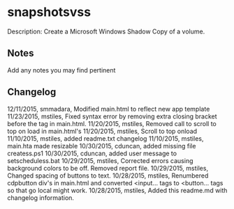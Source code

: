 snapshotsvss
============
Description: Create a Microsoft Windows Shadow Copy of a volume.

Notes
----
Add any notes you may find pertinent 

Changelog
----
12/11/2015, smmadara, Modified main.html to reflect new app template
11/23/2015, mstiles, Fixed syntax error by removing extra closing bracket before the </script> tag in main.html.
11/20/2015, mstiles, Removed call to scroll to top on load in main.html's
11/20/2015, mstiles, Scroll to top onload
11/10/2015, mstiles, added readme.txt changelog
11/10/2015, mstiles, main.hta made resizable
10/30/2015, cduncan, added missing file createss.ps1
10/30/2015, cduncan, added user message to setscheduless.bat
10/29/2015, mstiles, Corrected errors causing background colors to be off. Removed report file.
10/29/2015, mstiles, Changed spacing of buttons to text.
10/28/2015, mstiles, Renumbered cdpbutton div's in main.html and converted <input... tags to <button... tags so that go local might work.
10/28/2015, mstiles, Added this readme.md with changelog information.
